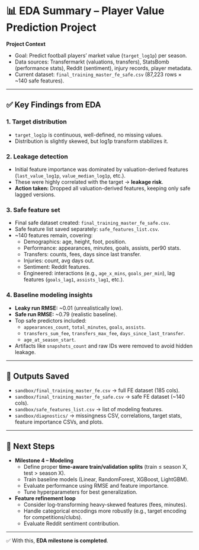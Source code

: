 # 📊 EDA Summary – Player Value Prediction Project

**Project Context**  
- Goal: Predict football players’ market value (`target_log1p`) per season.  
- Data sources: Transfermarkt (valuations, transfers), StatsBomb (performance stats), Reddit (sentiment), injury records, player metadata.  
- Current dataset: `final_training_master_fe_safe.csv` (87,223 rows × ~140 safe features).  

---

## ✅ Key Findings from EDA

### 1. Target distribution
- `target_log1p` is continuous, well-defined, no missing values.  
- Distribution is slightly skewed, but log1p transform stabilizes it.  

### 2. Leakage detection
- Initial feature importance was dominated by valuation-derived features (`last_value_log1p`, `value_median_log1p`, etc.).  
- These were highly correlated with the target → **leakage risk**.  
- **Action taken:** Dropped all valuation-derived features, keeping only safe lagged versions.  

### 3. Safe feature set
- Final safe dataset created: `final_training_master_fe_safe.csv`.  
- Safe feature list saved separately: `safe_features_list.csv`.  
- ~140 features remain, covering:
  - Demographics: age, height, foot, position.  
  - Performance: appearances, minutes, goals, assists, per90 stats.  
  - Transfers: counts, fees, days since last transfer.  
  - Injuries: count, avg days out.  
  - Sentiment: Reddit features.  
  - Engineered: interactions (e.g., `age_x_mins`, `goals_per_min`), lag features (`goals_lag1`, `assists_lag1`, etc.).  

### 4. Baseline modeling insights
- **Leaky run RMSE:** ~0.01 (unrealistically low).  
- **Safe run RMSE:** ~0.79 (realistic baseline).  
- Top safe predictors included:
  - `appearances_count`, `total_minutes`, `goals`, `assists`.  
  - `transfers_sum_fee`, `transfers_max_fee`, `days_since_last_transfer`.  
  - `age_at_season_start`.  
- Artifacts like `snapshots_count` and raw IDs were removed to avoid hidden leakage.  

---

## 📂 Outputs Saved
- `sandbox/final_training_master_fe.csv` → full FE dataset (185 cols).  
- `sandbox/final_training_master_fe_safe.csv` → safe FE dataset (~140 cols).  
- `sandbox/safe_features_list.csv` → list of modeling features.  
- `sandbox/diagnostics/` → missingness CSV, correlations, target stats, feature importance CSVs, and plots.  

---

## 🎯 Next Steps
- **Milestone 4 – Modeling**
  - Define proper **time-aware train/validation splits** (train ≤ season X, test > season X).  
  - Train baseline models (Linear, RandomForest, XGBoost, LightGBM).  
  - Evaluate performance using RMSE and feature importance.  
  - Tune hyperparameters for best generalization.  
- **Feature refinement loop**
  - Consider log-transforming heavy-skewed features (fees, minutes).  
  - Handle categorical encodings more robustly (e.g., target encoding for competitions/clubs).  
  - Evaluate Reddit sentiment contribution.  

---

✅ With this, **EDA milestone is completed**.  
